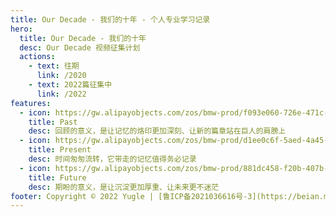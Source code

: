 ```yaml
---
title: Our Decade - 我们的十年 - 个人专业学习记录
hero:
  title: Our Decade - 我们的十年
  desc: Our Decade 视频征集计划
  actions:
    - text: 往期
      link: /2020
    - text: 2022篇征集中
      link: /2022
features:
  - icon: https://gw.alipayobjects.com/zos/bmw-prod/f093e060-726e-471c-a53e-e988ed3f560c/kj9t9sk7_w144_h144.png
    title: Past
    desc: 回顾的意义，是让记忆的烙印更加深刻、让新的篇章站在巨人的肩膀上
  - icon: https://gw.alipayobjects.com/zos/bmw-prod/d1ee0c6f-5aed-4a45-a507-339a4bfe076c/k7bjsocq_w144_h144.png
    title: Present
    desc: 时间匆匆流转，它带走的记忆值得务必记录
  - icon: https://gw.alipayobjects.com/zos/bmw-prod/881dc458-f20b-407b-947a-95104b5ec82b/k79dm8ih_w144_h144.png
    title: Future
    desc: 期盼的意义，是让沉淀更加厚重、让未来更不迷茫
footer: Copyright © 2022 Yugle | [鲁ICP备2021036616号-3](https://beian.miit.gov.cn/)
---
```


